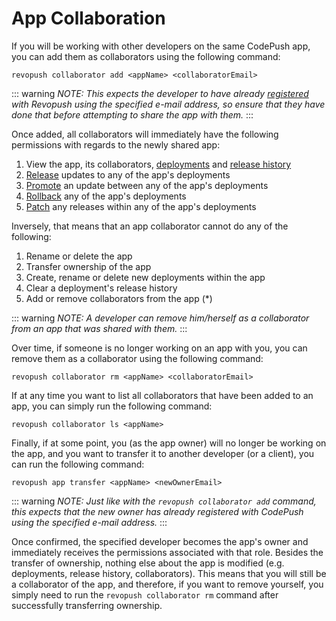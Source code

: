 # App Collaboration

If you will be working with other developers on the same CodePush app, you can add them as collaborators using the following command:

```shell
revopush collaborator add <appName> <collaboratorEmail>
```

::: warning
_NOTE: This expects the developer to have already [registered](/cli/getting-started) with Revopush using the specified e-mail address, so ensure that they have done that before attempting to share the app with them._
:::

Once added, all collaborators will immediately have the following permissions with regards to the newly shared app:

1. View the app, its collaborators, [deployments](/cli/deployment-management) and [release history](/cli/release-history)
1. [Release](/cli/releasing-updates) updates to any of the app's deployments
1. [Promote](/cli/promoting-updates) an update between any of the app's deployments
1. [Rollback](/cli/rolling-back-updates) any of the app's deployments
1. [Patch](/cli/patching-update-metadata) any releases within any of the app's deployments

Inversely, that means that an app collaborator cannot do any of the following:

1. Rename or delete the app
2. Transfer ownership of the app
3. Create, rename or delete new deployments within the app
4. Clear a deployment's release history
5. Add or remove collaborators from the app (\*)

::: warning
_NOTE: A developer can remove him/herself as a collaborator from an app that was shared with them._
:::

Over time, if someone is no longer working on an app with you, you can remove them as a collaborator using the following command:

```shell
revopush collaborator rm <appName> <collaboratorEmail>
```

If at any time you want to list all collaborators that have been added to an app, you can simply run the following command:

```shell
revopush collaborator ls <appName>
```

Finally, if at some point, you (as the app owner) will no longer be working on the app, and you want to transfer it to another developer (or a client), you can run the following command:

```shell
revopush app transfer <appName> <newOwnerEmail>
```

::: warning
_NOTE: Just like with the `revopush collaborator add` command, this expects that the new owner has already registered with CodePush using the specified e-mail address._
:::

Once confirmed, the specified developer becomes the app's owner and immediately receives the permissions associated with that role. Besides the transfer of ownership, nothing else about the app is modified (e.g. deployments, release history, collaborators). This means that you will still be a collaborator of the app, and therefore, if you want to remove yourself, you simply need to run the `revopush collaborator rm` command after successfully transferring ownership.
